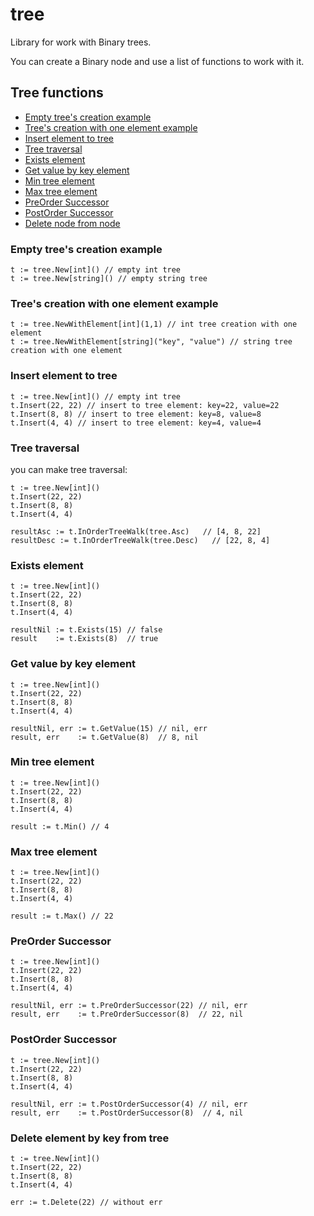 tree
=======================

Library for work with Binary trees.

You can create a Binary node and use a list of functions to work with it. 

## Tree functions
  - [Empty tree's creation example](#empty-trees-creation-example)
  - [Tree's creation with one element example](#trees-creation-with-one-element-example)
  - [Insert element to tree](#insert-element-to-tree)
  - [Tree traversal](#tree-traversal)
  - [Exists element](#exists-element)
  - [Get value by key element](#get-value-by-key-element)
  - [Min tree element](#min-tree-element)
  - [Max tree element](#max-tree-element)
  - [PreOrder Successor](#preorder-successor)
  - [PostOrder Successor](#postorder-successor)
  - [Delete node from node](#delete-node-from-node)


### Empty tree's creation example

```
t := tree.New[int]() // empty int tree
t := tree.New[string]() // empty string tree
```

### Tree's creation with one element example

```
t := tree.NewWithElement[int](1,1) // int tree creation with one element
t := tree.NewWithElement[string]("key", "value") // string tree creation with one element
```

### Insert element to tree
```
t := tree.New[int]() // empty int tree
t.Insert(22, 22) // insert to tree element: key=22, value=22
t.Insert(8, 8) // insert to tree element: key=8, value=8
t.Insert(4, 4) // insert to tree element: key=4, value=4
```

### Tree traversal
you can make tree traversal:
```
t := tree.New[int]()
t.Insert(22, 22) 
t.Insert(8, 8)
t.Insert(4, 4)

resultAsc := t.InOrderTreeWalk(tree.Asc)   // [4, 8, 22]
resultDesc := t.InOrderTreeWalk(tree.Desc)   // [22, 8, 4]
```

### Exists element

```
t := tree.New[int]()
t.Insert(22, 22) 
t.Insert(8, 8)
t.Insert(4, 4)

resultNil := t.Exists(15) // false
result    := t.Exists(8)  // true
```

### Get value by key element

```
t := tree.New[int]()
t.Insert(22, 22) 
t.Insert(8, 8)
t.Insert(4, 4)

resultNil, err := t.GetValue(15) // nil, err
result, err    := t.GetValue(8)  // 8, nil
```

### Min tree element
```
t := tree.New[int]()
t.Insert(22, 22) 
t.Insert(8, 8)
t.Insert(4, 4)

result := t.Min() // 4
```
### Max tree element
```
t := tree.New[int]()
t.Insert(22, 22) 
t.Insert(8, 8)
t.Insert(4, 4)

result := t.Max() // 22
```

### PreOrder Successor

```
t := tree.New[int]()
t.Insert(22, 22) 
t.Insert(8, 8)
t.Insert(4, 4)

resultNil, err := t.PreOrderSuccessor(22) // nil, err
result, err    := t.PreOrderSuccessor(8)  // 22, nil
```

### PostOrder Successor
```
t := tree.New[int]()
t.Insert(22, 22) 
t.Insert(8, 8)
t.Insert(4, 4)

resultNil, err := t.PostOrderSuccessor(4) // nil, err
result, err    := t.PostOrderSuccessor(8)  // 4, nil
```

### Delete element by key from tree
```
t := tree.New[int]()
t.Insert(22, 22) 
t.Insert(8, 8)
t.Insert(4, 4)

err := t.Delete(22) // without err
```